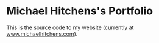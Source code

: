 # Michael Hitchens's Portfolio

This is the source code to my website (currently at www.michaelhitchens.com).
